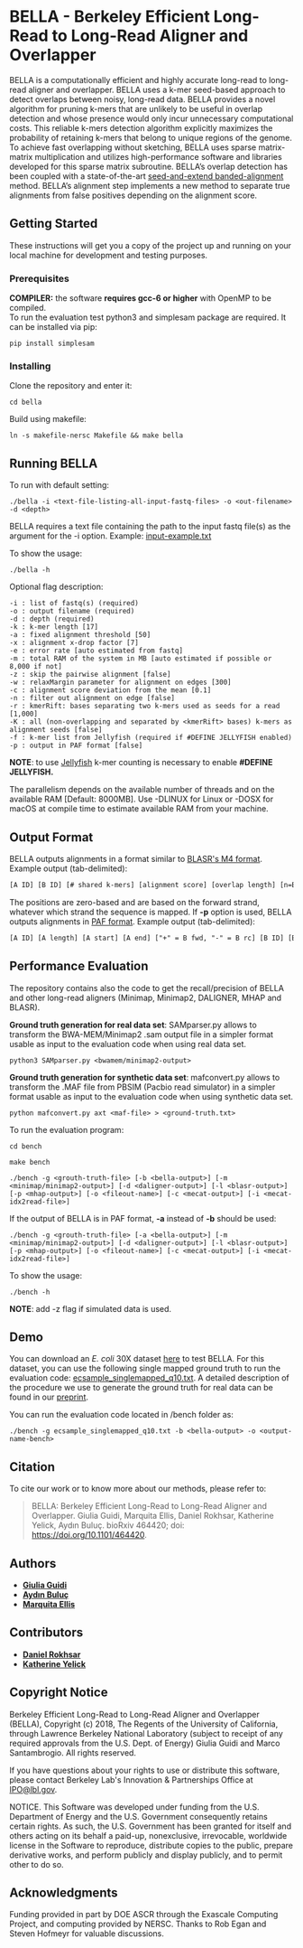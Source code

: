 # BELLA - Berkeley Efficient Long-Read to Long-Read Aligner and Overlapper

BELLA is a computationally efficient and highly accurate long-read to long-read aligner and overlapper. BELLA uses a k-mer seed-based approach to detect overlaps between noisy, long-read data. BELLA provides a novel algorithm for pruning k-mers that are unlikely to be useful in overlap detection and whose presence would only incur unnecessary computational costs. This reliable k-mers detection algorithm explicitly maximizes the probability of retaining k-mers that belong to unique regions of the genome.
To achieve fast overlapping without sketching, BELLA uses sparse matrix-matrix multiplication and utilizes high-performance software and libraries developed for this sparse matrix subroutine. BELLA’s overlap detection has been coupled with a state-of-the-art [seed-and-extend banded-alignment](https://github.com/seqan/seqan) method. BELLA’s alignment step implements a new method to separate true alignments from false positives depending on the alignment score.

## Getting Started

These instructions will get you a copy of the project up and running on your local machine for development and testing purposes.

### Prerequisites

**COMPILER:** the software **requires gcc-6 or higher** with OpenMP to be compiled.  
To run the evaluation test python3 and simplesam package are required. It can be installed via pip: 
```
pip install simplesam
```

### Installing

Clone the repository and enter it:

```
cd bella
```
Build using makefile:

```
ln -s makefile-nersc Makefile && make bella
```

## Running BELLA

To run with default setting:
```
./bella -i <text-file-listing-all-input-fastq-files> -o <out-filename> -d <depth>
```
BELLA requires a text file containing the path to the input fastq file(s) as the argument for the -i option.
Example: [input-example.txt](https://github.com/giuliaguidi/bella/files/2620924/input-example.txt)

To show the usage:
```
./bella -h
```

Optional flag description: 
```
-i : list of fastq(s) (required)
-o : output filename (required)
-d : depth (required)
-k : k-mer length [17]
-a : fixed alignment threshold [50]
-x : alignment x-drop factor [7]
-e : error rate [auto estimated from fastq]
-m : total RAM of the system in MB [auto estimated if possible or 8,000 if not]
-z : skip the pairwise alignment [false]
-w : relaxMargin parameter for alignment on edges [300]
-c : alignment score deviation from the mean [0.1]
-n : filter out alignment on edge [false]
-r : kmerRift: bases separating two k-mers used as seeds for a read [1,000]
-K : all (non-overlapping and separated by <kmerRift> bases) k-mers as alignment seeds [false]
-f : k-mer list from Jellyfish (required if #DEFINE JELLYFISH enabled)
-p : output in PAF format [false]
```
**NOTE**: to use [Jellyfish](http://www.cbcb.umd.edu/software/jellyfish/) k-mer counting is necessary to enable **#DEFINE JELLYFISH.**

The parallelism depends on the available number of threads and on the available RAM [Default: 8000MB]. Use -DLINUX for Linux or -DOSX for macOS at compile time to estimate available RAM from your machine.

## Output Format

BELLA outputs alignments in a format similar to [BLASR's M4 format](https://github.com/PacificBiosciences/blasr/wiki/Blasr-Output-Format). Example output (tab-delimited):

```HTML
[A ID] [B ID] [# shared k-mers] [alignment score] [overlap length] [n=B fwd, c=B rc] [A start] [A end] [A length] [B start] [B end] [B length]
```
The positions are zero-based and are based on the forward strand, whatever which strand the sequence is mapped.
If **-p** option is used, BELLA outputs alignments in [PAF format](https://github.com/lh3/miniasm/blob/master/PAF.md). Example output (tab-delimited):

```HTML
[A ID] [A length] [A start] [A end] ["+" = B fwd, "-" = B rc] [B ID] [B length] [B start] [B end] [alignment score] [overlap length] [mapping quality]
```

## Performance Evaluation

The repository contains also the code to get the recall/precision of BELLA and other long-read aligners (Minimap, Minimap2, DALIGNER, MHAP and BLASR).

**Ground truth generation for real data set**: SAMparser.py allows to transform the BWA-MEM/Minimap2 .sam output file in a simpler format usable as input to the evaluation code when using real data set. 

```
python3 SAMparser.py <bwamem/minimap2-output>
```

**Ground truth generation for synthetic data set**: mafconvert.py allows to transform the .MAF file from PBSIM (Pacbio read simulator) in a simpler format usable as input to the evaluation code when using synthetic data set.

```
python mafconvert.py axt <maf-file> > <ground-truth.txt>
```

To run the evaluation program:
```
cd bench
```
```
make bench
```
```
./bench -g <grouth-truth-file> [-b <bella-output>] [-m <minimap/minimap2-output>] [-d <daligner-output>] [-l <blasr-output>] [-p <mhap-output>] [-o <fileout-name>] [-c <mecat-output>] [-i <mecat-idx2read-file>]
```
If the output of BELLA is in PAF format, **-a** instead of **-b** should be used:
```
./bench -g <grouth-truth-file> [-a <bella-output>] [-m <minimap/minimap2-output>] [-d <daligner-output>] [-l <blasr-output>] [-p <mhap-output>] [-o <fileout-name>] [-c <mecat-output>] [-i <mecat-idx2read-file>]
```
To show the usage:
```
./bench -h
```
**NOTE**: add -z flag if simulated data is used.

## Demo 

You can download an _E. coli_ 30X dataset [here](https://bit.ly/2EEq3JM) to test BELLA. For this dataset, you can use the following single mapped ground truth to run the evaluation code: [ecsample_singlemapped_q10.txt](https://github.com/giuliaguidi/bella/files/3143607/ecsample_singlemapped_q10.txt). A detailed description of the procedure we use to generate the ground truth for real data can be found in our [preprint](https://doi.org/10.1101/464420).

You can run the evaluation code located in /bench folder as: 

`./bench -g ecsample_singlemapped_q10.txt -b <bella-output> -o <output-name-bench>`

## Citation

To cite our work or to know more about our methods, please refer to:

> BELLA: Berkeley Efficient Long-Read to Long-Read Aligner and Overlapper. Giulia Guidi, Marquita Ellis, Daniel Rokhsar, Katherine Yelick, Aydın Buluç. bioRxiv 464420; doi: https://doi.org/10.1101/464420.

## Authors

* [**Giulia Guidi**](https://sites.google.com/berkeley.edu/gguidi/)
* [**Aydın Buluç**](https://people.eecs.berkeley.edu/~aydin/)
* [**Marquita Ellis**](https://sites.google.com/view/about-mme)

## Contributors

* [**Daniel Rokhsar**](https://mcb.berkeley.edu/labs/rokhsar/)
* [**Katherine Yelick**](https://people.eecs.berkeley.edu/~yelick/)

## Copyright Notice
 
Berkeley Efficient Long-Read to Long-Read Aligner and Overlapper (BELLA), Copyright (c) 2018, The Regents of the University of California, through Lawrence Berkeley National Laboratory (subject to receipt of any required approvals from the U.S. Dept. of Energy) Giulia Guidi and Marco Santambrogio. All rights reserved.
 
If you have questions about your rights to use or distribute this software, please contact Berkeley Lab's Innovation & Partnerships Office at IPO@lbl.gov.
 
NOTICE. This Software was developed under funding from the U.S. Department of Energy and the U.S. Government consequently retains certain rights. As such, the U.S. Government has been granted for itself and others acting on its behalf a paid-up, nonexclusive, irrevocable, worldwide license in the Software to reproduce, distribute copies to the public, prepare derivative works, and perform publicly and display publicly, and to permit other to do so. 

## Acknowledgments

Funding provided in part by DOE ASCR through the Exascale Computing Project, and computing provided by NERSC. Thanks to Rob Egan and Steven Hofmeyr for valuable discussions.
